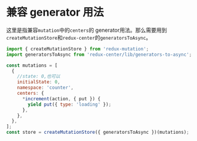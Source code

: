 # 兼容 generator 用法

这里是指兼容`mutation`中的`centers`的 generator用法。那么需要用到`createMutationStore`和`redux-center`的`generatorsToAsync`。

```js
import { createMutationStore } from 'redux-mutation';
import generatorsToAsync from 'redux-center/lib/generators-to-async';

const mutations = [
  {
    //state: 0,也可以
    initialState: 0,
    namespace: 'counter',
    centers: {
      *increment(action, { put }) {
      	yield put({ type: 'loading' });
      },
    },
  },
];
const store = createMutationStore({ generatorsToAsync })(mutations);
```

